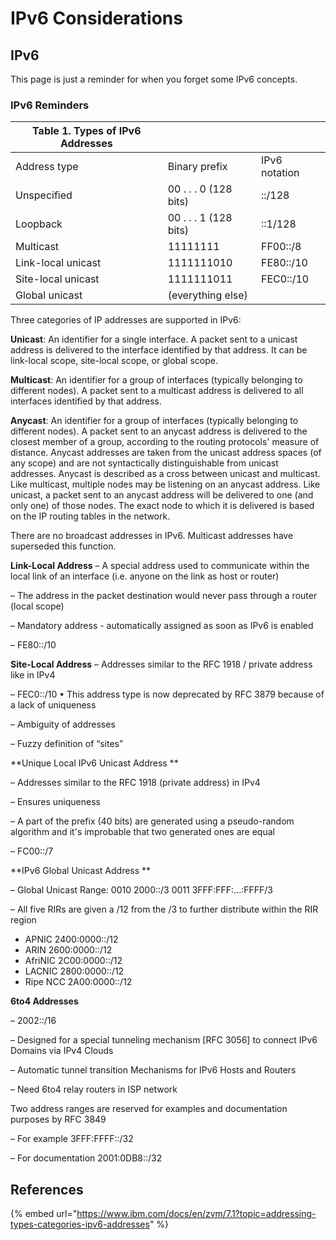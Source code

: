 # IPv6 Considerations

## IPv6

This page is just a reminder for when you forget some IPv6 concepts.

### IPv6 Reminders



| Table 1. Types of IPv6 Addresses |                       |               |
| -------------------------------- | --------------------- | ------------- |
| Address type                     | Binary prefix         | IPv6 notation |
| Unspecified                      | 00 . . . 0 (128 bits) | ::/128        |
| Loopback                         | 00 . . . 1 (128 bits) | ::1/128       |
| Multicast                        | 11111111              | FF00::/8      |
| Link-local unicast               | 1111111010            | FE80::/10     |
| Site-local unicast               | 1111111011            | FEC0::/10     |
| Global unicast                   | (everything else)     |               |

Three categories of IP addresses are supported in IPv6:

**Unicast**: An identifier for a single interface. A packet sent to a unicast address is delivered to the interface identified by that address. It can be link-local scope, site-local scope, or global scope.

**Multicast**: An identifier for a group of interfaces (typically belonging to different nodes). A packet sent to a multicast address is delivered to all interfaces identified by that address.

**Anycast**: An identifier for a group of interfaces (typically belonging to different nodes). A packet sent to an anycast address is delivered to the closest member of a group, according to the routing protocols' measure of distance. Anycast addresses are taken from the unicast address spaces (of any scope) and are not syntactically distinguishable from unicast addresses. Anycast is described as a cross between unicast and multicast. Like multicast, multiple nodes may be listening on an anycast address. Like unicast, a packet sent to an anycast address will be delivered to one (and only one) of those nodes. The exact node to which it is delivered is based on the IP routing tables in the network.

There are no broadcast addresses in IPv6. Multicast addresses have superseded this function.

**Link-Local Address** – A special address used to communicate within the local link of an interface (i.e. anyone on the link as host or router)&#x20;

– The address in the packet destination would never pass through a router (local scope)

&#x20;– Mandatory address - automatically assigned as soon as IPv6 is enabled&#x20;

– FE80::/10

**Site-Local Address** – Addresses similar to the RFC 1918 / private address like in IPv4&#x20;

– FEC0::/10 • This address type is now deprecated by RFC 3879 because of a lack of uniqueness

– Ambiguity of addresses&#x20;

– Fuzzy definition of “sites”&#x20;

**Unique Local IPv6 Unicast Address **

– Addresses similar to the RFC 1918 (private address) in IPv4&#x20;

– Ensures uniqueness&#x20;

– A part of the prefix (40 bits) are generated using a pseudo-random algorithm and it's improbable that two generated ones are equal&#x20;

– FC00::/7

**IPv6 Global Unicast Address **

– Global Unicast Range: 0010 2000::/3 0011 3FFF:FFF:…:FFFF/3&#x20;

– All five RIRs are given a /12 from the /3 to further distribute within the RIR region&#x20;

* APNIC 2400:0000::/12&#x20;
* ARIN 2600:0000::/12&#x20;
* AfriNIC 2C00:0000::/12&#x20;
* LACNIC 2800:0000::/12&#x20;
* Ripe NCC 2A00:0000::/12

**6to4 Addresses**&#x20;

– 2002::/16&#x20;

– Designed for a special tunneling mechanism \[RFC 3056] to connect IPv6 Domains via IPv4 Clouds&#x20;

– Automatic tunnel transition Mechanisms for IPv6 Hosts and Routers&#x20;

– Need 6to4 relay routers in ISP network

Two address ranges are reserved for examples and documentation purposes by RFC 3849&#x20;

– For example 3FFF:FFFF::/32&#x20;

– For documentation 2001:0DB8::/32

## References

{% embed url="https://www.ibm.com/docs/en/zvm/7.1?topic=addressing-types-categories-ipv6-addresses" %}



